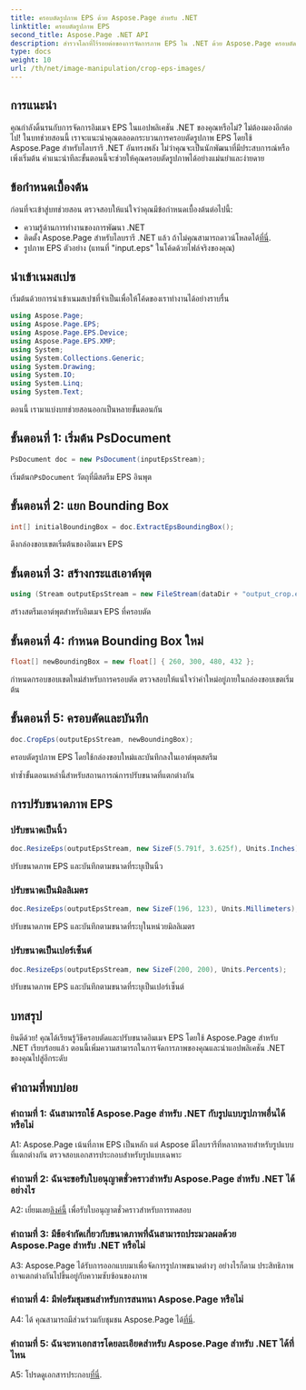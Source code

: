 ```yaml
---
title: ครอบตัดรูปภาพ EPS ด้วย Aspose.Page สำหรับ .NET
linktitle: ครอบตัดรูปภาพ EPS
second_title: Aspose.Page .NET API
description: สำรวจโลกที่ไร้รอยต่อของการจัดการภาพ EPS ใน .NET ด้วย Aspose.Page ครอบตัดและปรับขนาดรูปภาพได้อย่างง่ายดายเพื่อผลลัพธ์ที่น่าทึ่ง
type: docs
weight: 10
url: /th/net/image-manipulation/crop-eps-images/
---
```

## การแนะนำ

คุณกำลังดิ้นรนกับการจัดการอิมเมจ EPS ในแอปพลิเคชัน .NET ของคุณหรือไม่? ไม่ต้องมองอีกต่อไป! ในบทช่วยสอนนี้ เราจะแนะนำคุณตลอดกระบวนการครอบตัดรูปภาพ EPS โดยใช้ Aspose.Page สำหรับไลบรารี .NET อันทรงพลัง ไม่ว่าคุณจะเป็นนักพัฒนาที่มีประสบการณ์หรือเพิ่งเริ่มต้น คำแนะนำทีละขั้นตอนนี้จะช่วยให้คุณครอบตัดรูปภาพได้อย่างแม่นยำและง่ายดาย

## ข้อกำหนดเบื้องต้น

ก่อนที่จะเข้าสู่บทช่วยสอน ตรวจสอบให้แน่ใจว่าคุณมีข้อกำหนดเบื้องต้นต่อไปนี้:

- ความรู้ด้านการทำงานของการพัฒนา .NET
-  ติดตั้ง Aspose.Page สำหรับไลบรารี .NET แล้ว ถ้าไม่คุณสามารถดาวน์โหลดได้[ที่นี่](https://releases.aspose.com/page/net/).
- รูปภาพ EPS ตัวอย่าง (แทนที่ "input.eps" ในโค้ดด้วยไฟล์จริงของคุณ)

## นำเข้าเนมสเปซ

เริ่มต้นด้วยการนำเข้าเนมสเปซที่จำเป็นเพื่อให้โค้ดของเราทำงานได้อย่างราบรื่น 

```csharp
using Aspose.Page;
using Aspose.Page.EPS;
using Aspose.Page.EPS.Device;
using Aspose.Page.EPS.XMP;
using System;
using System.Collections.Generic;
using System.Drawing;
using System.IO;
using System.Linq;
using System.Text;
```

ตอนนี้ เรามาแบ่งบทช่วยสอนออกเป็นหลายขั้นตอนกัน

## ขั้นตอนที่ 1: เริ่มต้น PsDocument

```csharp
PsDocument doc = new PsDocument(inputEpsStream);
```

 เริ่มต้นก`PsDocument` วัตถุที่มีสตรีม EPS อินพุต

## ขั้นตอนที่ 2: แยก Bounding Box

```csharp
int[] initialBoundingBox = doc.ExtractEpsBoundingBox();
```

ดึงกล่องขอบเขตเริ่มต้นของอิมเมจ EPS

## ขั้นตอนที่ 3: สร้างกระแสเอาต์พุต

```csharp
using (Stream outputEpsStream = new FileStream(dataDir + "output_crop.eps", FileMode.Create, FileAccess.Write))
```

สร้างสตรีมเอาต์พุตสำหรับอิมเมจ EPS ที่ครอบตัด

## ขั้นตอนที่ 4: กำหนด Bounding Box ใหม่

```csharp
float[] newBoundingBox = new float[] { 260, 300, 480, 432 };
```

กำหนดกรอบขอบเขตใหม่สำหรับการครอบตัด ตรวจสอบให้แน่ใจว่าค่าใหม่อยู่ภายในกล่องขอบเขตเริ่มต้น

## ขั้นตอนที่ 5: ครอบตัดและบันทึก

```csharp
doc.CropEps(outputEpsStream, newBoundingBox);
```

ครอบตัดรูปภาพ EPS โดยใช้กล่องขอบใหม่และบันทึกลงในเอาต์พุตสตรีม

ทำซ้ำขั้นตอนเหล่านี้สำหรับสถานการณ์การปรับขนาดที่แตกต่างกัน

## การปรับขนาดภาพ EPS

### ปรับขนาดเป็นนิ้ว

```csharp
doc.ResizeEps(outputEpsStream, new SizeF(5.791f, 3.625f), Units.Inches);
```

ปรับขนาดภาพ EPS และบันทึกตามขนาดที่ระบุเป็นนิ้ว

### ปรับขนาดเป็นมิลลิเมตร

```csharp
doc.ResizeEps(outputEpsStream, new SizeF(196, 123), Units.Millimeters);
```

ปรับขนาดภาพ EPS และบันทึกตามขนาดที่ระบุในหน่วยมิลลิเมตร

### ปรับขนาดเป็นเปอร์เซ็นต์

```csharp
doc.ResizeEps(outputEpsStream, new SizeF(200, 200), Units.Percents);
```

ปรับขนาดภาพ EPS และบันทึกตามขนาดที่ระบุเป็นเปอร์เซ็นต์

## บทสรุป

ยินดีด้วย! คุณได้เรียนรู้วิธีครอบตัดและปรับขนาดอิมเมจ EPS โดยใช้ Aspose.Page สำหรับ .NET เรียบร้อยแล้ว ตอนนี้เพิ่มความสามารถในการจัดการภาพของคุณและนำแอปพลิเคชัน .NET ของคุณไปสู่อีกระดับ

## คำถามที่พบบ่อย

### คำถามที่ 1: ฉันสามารถใช้ Aspose.Page สำหรับ .NET กับรูปแบบรูปภาพอื่นได้หรือไม่

A1: Aspose.Page เน้นที่ภาพ EPS เป็นหลัก แต่ Aspose มีไลบรารีที่หลากหลายสำหรับรูปแบบที่แตกต่างกัน ตรวจสอบเอกสารประกอบสำหรับรูปแบบเฉพาะ

### คำถามที่ 2: ฉันจะขอรับใบอนุญาตชั่วคราวสำหรับ Aspose.Page สำหรับ .NET ได้อย่างไร

 A2: เยี่ยมเลย[ลิงค์นี้](https://purchase.aspose.com/temporary-license/) เพื่อรับใบอนุญาตชั่วคราวสำหรับการทดสอบ

### คำถามที่ 3: มีข้อจำกัดเกี่ยวกับขนาดภาพที่ฉันสามารถประมวลผลด้วย Aspose.Page สำหรับ .NET หรือไม่

A3: Aspose.Page ได้รับการออกแบบมาเพื่อจัดการรูปภาพขนาดต่างๆ อย่างไรก็ตาม ประสิทธิภาพอาจแตกต่างกันไปขึ้นอยู่กับความซับซ้อนของภาพ

### คำถามที่ 4: มีฟอรัมชุมชนสำหรับการสนทนา Aspose.Page หรือไม่

 A4: ได้ คุณสามารถมีส่วนร่วมกับชุมชน Aspose.Page ได้[ที่นี่](https://forum.aspose.com/c/page/39).

### คำถามที่ 5: ฉันจะหาเอกสารโดยละเอียดสำหรับ Aspose.Page สำหรับ .NET ได้ที่ไหน

 A5: โปรดดูเอกสารประกอบ[ที่นี่](https://reference.aspose.com/page/net/).
